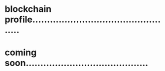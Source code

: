 # blockchain profile.................................................
# coming soon..........................................

